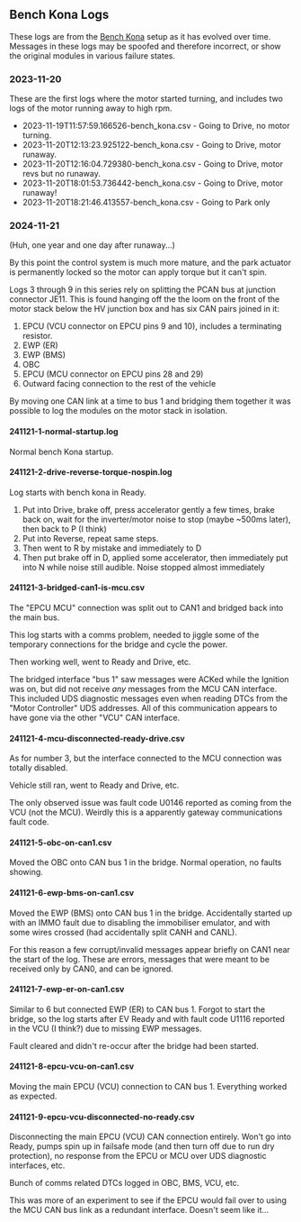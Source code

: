 ## Bench Kona Logs

These logs are from the [Bench Kona](https://www.projectgus.com/2024/01/kona-motor-turns/) setup as it has evolved over time. Messages in these logs may be spoofed and therefore incorrect, or show the original modules in various failure states.

### 2023-11-20

These are the first logs where the motor started turning, and includes two logs of the motor running away to high rpm.

* 2023-11-19T11:57:59.166526-bench_kona.csv - Going to Drive, no motor turning.
* 2023-11-20T12:13:23.925122-bench_kona.csv - Going to Drive, motor runaway.
* 2023-11-20T12:16:04.729380-bench_kona.csv - Going to Drive, motor revs but no runaway.
* 2023-11-20T18:01:53.736442-bench_kona.csv - Going to Drive, motor runaway!
* 2023-11-20T18:21:46.413557-bench_kona.csv - Going to Park only

### 2024-11-21

(Huh, one year and one day after runaway...)

By this point the control system is much more mature, and the park actuator is
permanently locked so the motor can apply torque but it can't spin.

Logs 3 through 9 in this series rely on splitting the PCAN bus at junction
connector JE11. This is found hanging off the the loom on the front of the motor
stack below the HV junction box and has six CAN pairs joined in it:

1. EPCU (VCU connector on EPCU pins 9 and 10), includes a terminating resistor.
2. EWP (ER)
3. EWP (BMS)
4. OBC
5. EPCU (MCU connector on EPCU pins 28 and 29)
6. Outward facing connection to the rest of the vehicle

By moving one CAN link at a time to bus 1 and bridging them together it was
possible to log the modules on the motor stack in isolation.

#### 241121-1-normal-startup.log

Normal bench Kona startup.

#### 241121-2-drive-reverse-torque-nospin.log

Log starts with bench kona in Ready.

1. Put into Drive, brake off, press accelerator gently a few times, brake back on, wait for the inverter/motor noise to stop (maybe ~500ms later), then back to P (I think)
2. Put into Reverse, repeat same steps.
3. Then went to R by mistake and immediately to D
4. Then put brake off in D, applied some accelerator, then immediately put into N while noise still audible. Noise stopped almost immediately

#### 241121-3-bridged-can1-is-mcu.csv

The "EPCU MCU" connection was split out to CAN1 and bridged back into the main bus.

This log starts with a comms problem, needed to jiggle some of the temporary connections for the bridge and cycle the power.

Then working well, went to Ready and Drive, etc.

The bridged interface "bus 1" saw messages were ACKed while the Ignition was on, but did not receive *any* messages from the MCU CAN interface. This included UDS diagnostic messages even when reading DTCs from the "Motor Controller" UDS addresses. All of this communication appears to have gone via the other "VCU" CAN interface.

#### 241121-4-mcu-disconnected-ready-drive.csv

As for number 3, but the interface connected to the MCU connection was totally disabled.

Vehicle still ran, went to Ready and Drive, etc.

The only observed issue was fault code U0146 reported as coming from the VCU (not the MCU). Weirdly this is a apparently gateway communications fault code.

#### 241121-5-obc-on-can1.csv

Moved the OBC onto CAN bus 1 in the bridge. Normal operation, no faults showing.

#### 241121-6-ewp-bms-on-can1.csv

Moved the EWP (BMS) onto CAN bus 1 in the bridge. Accidentally started up with an IMMO fault due to disabling the immobiliser emulator, and with some wires crossed (had accidentally split CANH and CANL).

For this reason a few corrupt/invalid messages appear briefly on CAN1 near the
start of the log. These are errors, messages that were meant to be received only
by CAN0, and can be ignored.

#### 241121-7-ewp-er-on-can1.csv

Similar to 6 but connected EWP (ER) to CAN bus 1. Forgot to start the bridge, so
the log starts after EV Ready and with fault code U1116 reported in the VCU (I
think?) due to missing EWP messages.

Fault cleared and didn't re-occur after the bridge had been started.

#### 241121-8-epcu-vcu-on-can1.csv

Moving the main EPCU (VCU) connection to CAN bus 1. Everything worked as expected.

#### 241121-9-epcu-vcu-disconnected-no-ready.csv

Disconnecting the main EPCU (VCU) CAN connection entirely. Won't go into Ready, pumps spin up in failsafe mode (and then turn off due to run dry protection), no response from the EPCU or MCU over UDS diagnostic interfaces, etc.

Bunch of comms related DTCs logged in OBC, BMS, VCU, etc.

This was more of an experiment to see if the EPCU would fail over to using the MCU CAN bus link as a redundant interface. Doesn't seem like it...

